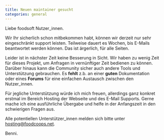 ```yaml
---
title: Neuen maintainer gesucht
categories: general
---
```

Liebe foodsoft Nutzer_innen.

Wir Ihr sicherlich schon mitbekommen habt, können wir derzeit nur sehr
eingeschränkt support leisten. Teilweise dauert es Wochen, bis E-Mails
beantwortet werden können. Das ist ärgerlich, für alle Seiten.

Leider ist in nächster Zeit keine Besserung in Sicht. Wir haben zu wenig Zeit
für dieses Projekt, um Anfragen in vernünftiger Zeit bedienen zu können. Darüber
hinaus kann die Community sicher auch andere Tools und Unterstützung gebrauchen.
Es **fehlt** z.b. an einer **guten** Dokumentation oder eines **Forums** für eine
einfachen Austausch zwischen den Nutzer_innen.

Für jegliche Unterstützung würde ich mich freuen, allerdings ganz konkret
erstmal im Bereich Hosting der Webseite und des E-Mail Supports. Gerne mache ich
eine ausführliche Übergabe und helfe in der Anfangszeit in den schwierigen
Fragen aus.

Alle potentiellen Unterstützer_innen melden sich bitte unter
hosting@foodcoops.net.

Benni.
